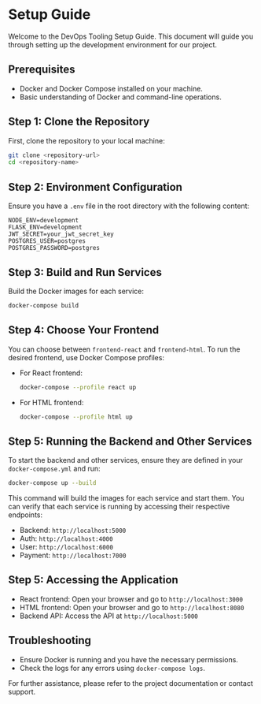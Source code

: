 # Setup Guide

Welcome to the DevOps Tooling Setup Guide. This document will guide you through setting up the development environment for our project.

## Prerequisites

- Docker and Docker Compose installed on your machine.
- Basic understanding of Docker and command-line operations.

## Step 1: Clone the Repository

First, clone the repository to your local machine:

```bash
git clone <repository-url>
cd <repository-name>
```

## Step 2: Environment Configuration

Ensure you have a `.env` file in the root directory with the following content:

```env
NODE_ENV=development
FLASK_ENV=development
JWT_SECRET=your_jwt_secret_key
POSTGRES_USER=postgres
POSTGRES_PASSWORD=postgres
```

## Step 3: Build and Run Services

Build the Docker images for each service:

```bash
docker-compose build
```

## Step 4: Choose Your Frontend

You can choose between `frontend-react` and `frontend-html`. To run the desired frontend, use Docker Compose profiles:

- For React frontend:
  ```bash
  docker-compose --profile react up
  ```

- For HTML frontend:
  ```bash
  docker-compose --profile html up
  ```

## Step 5: Running the Backend and Other Services

To start the backend and other services, ensure they are defined in your `docker-compose.yml` and run:

```bash
docker-compose up --build
```

This command will build the images for each service and start them. You can verify that each service is running by accessing their respective endpoints:

- Backend: `http://localhost:5000`
- Auth: `http://localhost:4000`
- User: `http://localhost:6000`
- Payment: `http://localhost:7000`

## Step 5: Accessing the Application

- React frontend: Open your browser and go to `http://localhost:3000`
- HTML frontend: Open your browser and go to `http://localhost:8080`
- Backend API: Access the API at `http://localhost:5000`

## Troubleshooting

- Ensure Docker is running and you have the necessary permissions.
- Check the logs for any errors using `docker-compose logs`.

For further assistance, please refer to the project documentation or contact support.
